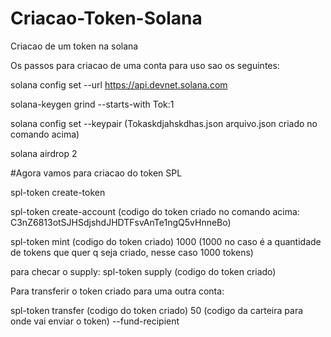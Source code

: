 # Criacao-Token-Solana
Criacao de um token na solana

Os passos para criacao de uma conta para uso sao os seguintes:

solana config set --url https://api.devnet.solana.com

solana-keygen grind --starts-with Tok:1

solana config set --keypair (Tokaskdjahskdhas.json arquivo.json criado no comando acima)

solana airdrop 2

#Agora vamos para criacao do token SPL

spl-token create-token

spl-token create-account (codigo do token criado no comando acima: C3nZ6813otSJHSdjshdJHDTFsvAnTe1ngQ5vHnneBo)

spl-token mint (codigo do token criado) 1000 (1000 no caso é a quantidade de tokens que quer q seja criado, nesse caso 1000 tokens)

para checar o supply: spl-token supply (codigo do token criado)

Para transferir o token criado para uma outra conta:

spl-token transfer (codigo do token criado) 50 (codigo da carteira para onde vai enviar o token) --fund-recipient
